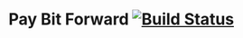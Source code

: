 # Pay Bit Forward [![Build Status](https://travis-ci.org/schwede/pay-bit-forward.svg?branch=master)](https://travis-ci.org/schwede/pay-bit-forward)
